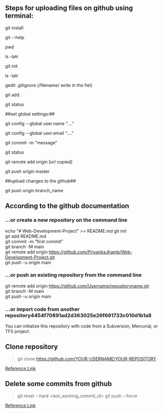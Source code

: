 ## Steps for uploading files on github using terminal:

git install


git --help


pwd

ls -latr

git init

ls -latr

gedit .gitignore  (/filename/ write in the fiel)

git add .

git status

##set global settings:##

git config --global user.name "...."

git config --global user.email "...."

git commit -m "message"

git status 

git remote add origin [url copied]

git push origin master



##upload changes to the github##

git push origin branch_name



## According to the github documentation

### …or create a new repository on the command line

echo "# Web-Development-Project" >> README.md 
git init  
git add README.md  
git commit -m "first commit"  
git branch -M main  
git remote add origin https://github.com/PriyankaJhamb/Web-Development-Project.git  
git push -u origin main  

### …or push an existing repository from the command line

git remote add origin https://github.com/Username/repositoryname.git   
git branch -M main  
git push -u origin main  

### …or import code from another repository4454f70891ad2d363025e26f691733c010d1b1a8
You can initialize this repository with code from a Subversion, Mercurial, or TFS project.  

## Clone repository 

> git clone https://github.com/YOUR-USERNAME/YOUR-REPOSITORY

[Reference Link](https://www.earthdatascience.org/workshops/intro-version-control-git/basic-git-commands/#:~:text=From%20your%20repository%20page%20on,like%20to%20clone%20your%20repository.)

## Delete some commits from github

>git reset --hard <last_working_commit_id>
>git push --force

[Reference Link](https://stackoverflow.com/questions/3293531/how-to-permanently-remove-few-commits-from-remote-branch)
